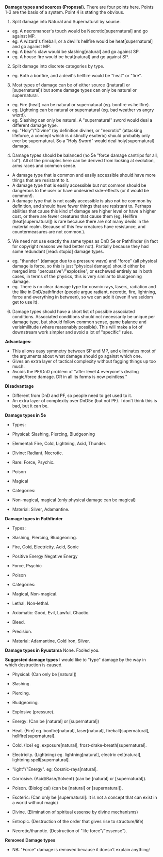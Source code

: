 __Damage types and sources (Proposal).__
There are four points here. Points 1-3 are the basis of a system. Point 4 is stating the obvious.

1. Split damage into Natural and Supernatural by source.
 - eg. A necromancer's touch would be Necrotic[supernatural] and go against MP.
 - eg. A wizard's fireball, or a devil's hellfire would be heat[supernatural] and go against MP.
 - eg. A bear's claw would be slashing[natural] and go against SP.
 - eg. A house fire would be heat[natural] and go against SP.
 
2. Split damage into discrete categories by type.
 - eg. Both a bonfire, and a devil's hellfire would be "heat" or "fire".

3. Most types of damage can be of either source ([natural] or [supernatural]) but some damage types can only be natural or supernatural.
 - eg. Fire (heat) can be natural or supernatural (eg. bonfire vs hellfire).
 - eg. Lightning can be natural or supernatural (eg. bad weather vs angry wizrd).
 - eg. Slashing can only be natural. A "supernatural" sword would deal a different damage type.
 - eg. "Holy"/"Divine" (by definition divine), or "necrotic" (attacking lifeforce, a concept which is distinctly esoteric) should probably only ever be supernatural. So a "Holy Sword" would deal holy[supernatural] damage.
 
4. Damage types should be balanced (no 5e "force damage cantrips for all, lol"). All of the principles here can be derived from looking at evolution, arms races and common sense.
 - A damage type that is common and easily accessible should have more things that are resistant to it.
 - A damage type that is easily accessible but not common should be dangerous to the user or have undesired side-effects (or it would be common!).
 - A damage type that is not easily accessible is also not be common by definition, and should have fewer things that are resistant to. Perhaps abilities that cause this kind of damage are higher level or have a higher cost, or there are fewer creatures that cause them (eg, Hellfire (heat[supernatural]) is rare because there are not many devils in the material realm. Because of this few creatures have resistance, and countermeasures are not common.).
 
5. We need not use exactly the same types as DnD 5e or Pathfinder (in fact for copyright reasons we had better not). Partially because they had some redundant [read: stupid] damage types.
 - eg. "thunder" (damage due to a pressure wave) and "force" (all physical damage is force, so this is just "physical damage) should either be merged into "percussive"/"explosive", or eschewed entirely as in both cases, in terms of the physics, this is very similar to bludgeoning damage.
 - eg. There is no clear damage type for cosmic rays, lasers, radiation and the like in DnD/pathfinder (people argue radiant, necrotic, fire, lightning, force and everything in between), so we can add it (even if we seldom get to use it).

6. Damage types should have a short list of possible associated conditions. Associated conditions should not necessarily be unique per damage type, but should follow common sense, game balance and verisimilitude (where reasonably possible). This will make a lot of downstream work simpler and avoid a lot of "specific" rules.

__Advantages:__
- This allows easy symmetry between SP and MP, and eliminates most of the arguments about what damage should go against which one.
- Gives an extra layer of tactical complexity without fagging things up too much.
- Avoids the PF/DnD problem of "after level 4 everyone's dealing magic/force damage. DR in all its forms is now pointless."

__Disadvantage__
- Different from DnD and PF, so people need to get used to it.
- An extra layer of complexity over DnD5e (but not PF). I don't think this is bad, but it can be.

__Damage types in 5e__
- Types:
 - Physical: Slashing, Piercing, Bludgeoning
 - Elemental: Fire, Cold, Lightning, Acid, Thunder.
 - Divine: Radiant, Necrotic.
 - Rare: Force, Psychic.
 - Poison
 - Magical

- Categories:
 - Non-magical, magical (only physical damage can be magical)
 - Material: Silver, Adamantine.

__Damage types in Pathfinder__
- Types:
 - Slashing, Piercing, Bludgeoning.
 - Fire, Cold, Electricity, Acid, Sonic
 - Positive Energy Negative Energy
 - Force, Psychic
 - Poison
 
- Categories:
 - Magical, Non-magical.
 - Lethal, Non-lethal.
 - Axiomatic: Good, Evil, Lawful, Chaotic.
 - Bleed.
 - Precision.
 - Material: Adamantine, Cold Iron, Silver.


__Damage types in Ryuutama__
None. Fooled you.

__Suggested damage types__
I would like to "type" damage by the way in which destruction is caused.
- Physical: (Can only be [natural])
 - Slashing.
 - Piercing.
 - Bludgeoning.
 - Explosive (pressure).

- Energy: (Can be [natural] or [supernatural])
 - Heat. (Fire) eg. bonfire[natural], laser[natural], fireball[supernatural], hellfire[supernatural].
 - Cold. (Ice) eg. exposure[natural], frost-drake-breath[supernatural].
 - Electricity. (Lightning) eg. lightning[natural], electric eel[natural], lightning spell[supernatural].
 - "light"/"Energy". eg: Cosmic-rays[natural].
 
- Corrosive. (Acid/Base/Solvent) (can be [natural] or [supernatural]).
- Poison. (Biological) (can be [natural] or [supernatural]).

- Esoteric: (Can only be [supernatural]: It is not a concept that can exist in a world without magic)
 - Divine. (Elimination of spiritual essense by divine mechanisms)
 - Entropic. (Destruction of the order that gives rise to structure/life)
 - Necrotic/thanotic. (Destruction of "life force"/"essense").
 
**Removed Damage types**
- NB: "Force" damage is removed because it doesn't explain anything!

